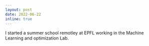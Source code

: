 ```yaml
---
layout: post
date: 2022-06-22 
inline: true
---
```


I started a summer school remotley at EPFL working in the Machine Learning and optimization Lab.
